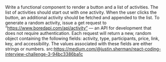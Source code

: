 Write a functional component to render a button and a list of activities. The list of activities should start out with one activity. When the user clicks the button, an additional activity should be fetched and appended to the list. To generate a random activity, issue a get request to “https://www.boredapi.com/api/activity” — an API for development that does not require authentication. Each request will return a new, random object containing the following fields: activity, type, participants, price, link, key, and accessibility. The values associated with these fields are either strings or numbers. 
src:https://medium.com/@justin.sherman/react-coding-interview-challenge-3-94bc3386ba1c